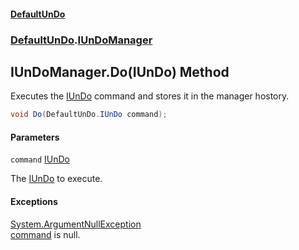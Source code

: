 #### [DefaultUnDo](DefaultUnDo.md 'DefaultUnDo')
### [DefaultUnDo](DefaultUnDo.md#DefaultUnDo 'DefaultUnDo').[IUnDoManager](IUnDoManager.md 'DefaultUnDo.IUnDoManager')

## IUnDoManager.Do(IUnDo) Method

Executes the [IUnDo](IUnDo.md 'DefaultUnDo.IUnDo') command and stores it in the manager hostory.

```csharp
void Do(DefaultUnDo.IUnDo command);
```
#### Parameters

<a name='DefaultUnDo.IUnDoManager.Do(DefaultUnDo.IUnDo).command'></a>

`command` [IUnDo](IUnDo.md 'DefaultUnDo.IUnDo')

The [IUnDo](IUnDo.md 'DefaultUnDo.IUnDo') to execute.

#### Exceptions

[System.ArgumentNullException](https://docs.microsoft.com/en-us/dotnet/api/System.ArgumentNullException 'System.ArgumentNullException')  
[command](IUnDoManager.Do(IUnDo).md#DefaultUnDo.IUnDoManager.Do(DefaultUnDo.IUnDo).command 'DefaultUnDo.IUnDoManager.Do(DefaultUnDo.IUnDo).command') is null.